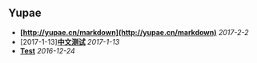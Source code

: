 ## Yupae

* **[http://yupae.cn/markdown](http://yupae.cn/markdown)** *2017-2-2*
* [2017-1-13]**[中文测试](http://www.yupae.cn/reference)** *2017-1-13*
* **[Test](http://www.yupae.cn/blog/markdown)** *2016-12-24*